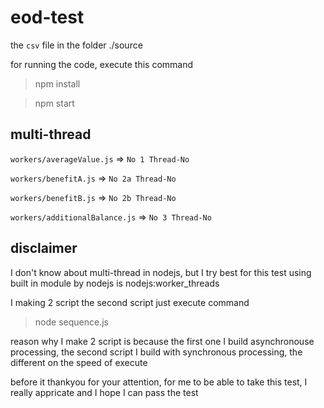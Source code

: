 #  eod-test

the `csv` file in the folder ./source

for running the code, execute this command

> npm install

> npm start

##  multi-thread
`workers/averageValue.js` => `No 1 Thread-No`

`workers/benefitA.js` => `No 2a Thread-No`

`workers/benefitB.js` => `No 2b Thread-No`

`workers/additionalBalance.js` => `No 3 Thread-No`

##  disclaimer

I don't know about multi-thread in nodejs, but I try best for this test using built in module by nodejs is nodejs:worker_threads

I making 2 script the second script just execute command

> node sequence.js

reason why I make 2 script is because the first one I build asynchronouse processing, the second script I build with synchronous processing, the different on the speed of execute

before it thankyou for your attention, for me to be able to take this test, I really appricate and I hope I can pass the test

